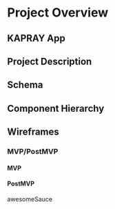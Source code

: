 # Project Overview


## KAPRAY App



## Project Description


## Schema


## Component Hierarchy


## Wireframes


### MVP/PostMVP


#### MVP 


#### PostMVP  

awesomeSauce
